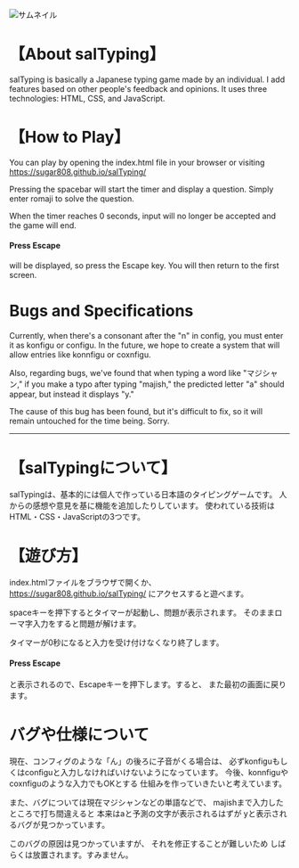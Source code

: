 ![サムネイル](https://github.com/user-attachments/assets/5adac6e2-b335-4619-a98e-b1c65831abc2)

# 【About salTyping】
salTyping is basically a Japanese typing game made by an individual.
I add features based on other people's feedback and opinions.
It uses three technologies: HTML, CSS, and JavaScript.

# 【How to Play】
You can play by opening the index.html file in your browser or visiting
https://sugar808.github.io/salTyping/

Pressing the spacebar will start the timer and display a question.
Simply enter romaji to solve the question.

When the timer reaches 0 seconds, input will no longer be accepted and the game will end.

#### Press Escape
will be displayed, so press the Escape key.
You will then return to the first screen.

# Bugs and Specifications
Currently, when there's a consonant after the "n" in config,
you must enter it as konfigu or configu.
In the future, we hope to create a system that will allow entries like konnfigu or coxnfigu.

Also, regarding bugs, we've found that when typing a word like "マジシャン," if you make a typo after typing "majish," the predicted letter "a" should appear, but instead it displays "y."

The cause of this bug has been found,
but it's difficult to fix, so it will remain untouched for the time being. Sorry.

---

# 【salTypingについて】
salTypingは、基本的には個人で作っている日本語のタイピングゲームです。
人からの感想や意見を基に機能を追加したりしています。
使われている技術はHTML・CSS・JavaScriptの3つです。

# 【遊び方】
index.htmlファイルをブラウザで開くか、
https://sugar808.github.io/salTyping/
にアクセスすると遊べます。

spaceキーを押下するとタイマーが起動し、問題が表示されます。
そのままローマ字入力をすると問題が解けます。

タイマーが0秒になると入力を受け付けなくなり終了します。

#### Press Escape
と表示されるので、Escapeキーを押下します。すると、
また最初の画面に戻ります。

# バグや仕様について
現在、コンフィグのような「ん」の後ろに子音がくる場合は、
必ずkonfiguもしくはconfiguと入力しなければいけないようになっています。
今後、konnfiguやcoxnfiguのような入力でもOKとする
仕組みを作っていきたいと考えています。

また、バグについては現在マジシャンなどの単語などで、
majishまで入力したところで打ち間違えると
本来はaと予測の文字が表示されるはずが
yと表示されるバグが見つかっています。

このバグの原因は見つかっていますが、
それを修正することが難しいため
しばらくは放置されます。すみません。
